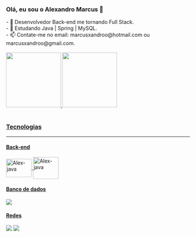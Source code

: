 ### Olá, eu sou o Alexandro Marcus  👋

<!--
**AlexandroMarcus/AlexandroMarcus** is a ✨ _special_ ✨ repository because its `README.md` (this file) appears on your GitHub profile.
-->

<section class="apresentacao">
- 🚀 Desenvolvedor Back-end me tornando Full Stack.
 <br>
- 🌱 Estudando Java | Spring | MySQL.
 <br>
- 📫 Contate-me no email:  marcusxandroo@hotmail.com ou marcusxandroo@gmail.com.
<section><!--apresentacao-->

<br/>

<section class="info" align="left">
 <a href="https://github.com/AlexandroMarcus">
 <img height="150em" src="https://github-readme-stats.vercel.app/api?username=alexandromarcus&show_icons=true&theme=radical"/> <link rel="stylesheet" href="https://cdn.jsdelivr.net/gh/devicons/devicon@v2.15.1/devicon.min.css">
 <img height="150em" src="https://github-readme-stats.vercel.app/api/top-langs/?username=alexandromarcus&layout=compact&langs_count=7&theme=radical"/>
</section><!--info-->
 
<section class="competências"><br>
 <h3>Tecnologias</h3>
 <hr>
 <h4>Back-end</h4> 
 <img align="center" alt="Alex-java" height="50" width="70" src="https://cdn.jsdelivr.net/gh/devicons/devicon/icons/java/java-original-wordmark.svg"/>
 <img align="center" alt="Alex-java" height="60" width="70" src="https://cdn.jsdelivr.net/gh/devicons/devicon/icons/spring/spring-original-wordmark.svg"/>
 <h4>Banco de dados</h4>
 <img src="https://img.shields.io/badge/mysql-%2300f.svg?style=for-the-badge&logo=mysql&logoColor=white"></img>
</section><!--competências-->

<section class="redes">
 <h4>Redes</h4>
 <a href="https://www.linkedin.com/in/alexandromarcus/" target="_blank"><img src="https://img.shields.io/badge/-LinkedIn-%230077B5?style=for-the-badge&logo=linkedin&logoColor=white" target="_blank"></a>
 <a href="https://discord.com/channels/@me" target="_blank"><img src="https://img.shields.io/badge/Discord-7289DA?style=for-the-badge&logo=discord&logoColor=white" target="_blank">
</section><!--redes>
